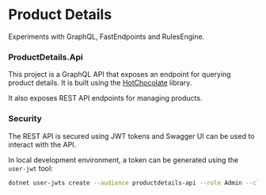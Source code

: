 # Product Details

Experiments with GraphQL, FastEndpoints and RulesEngine.

### ProductDetails.Api

This project is a GraphQL API that exposes an endpoint for querying product details.
It is built using the [HotChocolate](https://hotchocolate.io/) library.

It also exposes REST API endpoints for managing products.

### Security

The REST API is secured using JWT tokens and Swagger UI can be used to interact with the API.

In local development environment, a token can be generated using the `user-jwt` tool:

```bash
dotnet user-jwts create --audience productdetails-api --role Admin --claim "AdminId=1"
```
